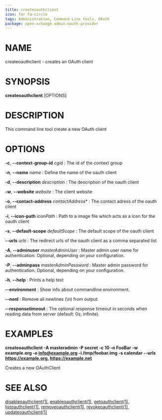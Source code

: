 ```yaml
---
title: createoauthclient
icon: far fa-circle
tags: Administration, Command Line tools, OAuth
package: open-xchange-admin-oauth-provider
---
```


# NAME

createoauthclient - creates an OAuth client

# SYNOPSIS

**createoauthclient** [OPTIONS]

# DESCRIPTION

This command line tool create a new OAuth client

# OPTIONS

**-c**, **--context-group-id** *cgid*
: The id of the context group
 
**-n**, **--name** *name*
: Define the name of the oauth client

**-d**, **--description** *description*
: The description of the oauth client

**-w**, **--website** *website*
: The client website
          
**-o**, **--contact-address** *contactAddress**
: The contact adress of the oauth client

**-i**, **--icon-path** *iconPath*
: Path to a image file which acts as a icon for the oauth client

**-s**, **--default-scope** *defaultScope*
: The default scope of the oauth client

**--urls** *urls*
: The redirect urls of the oauth client as a comma separated list

**-A**, **--adminuser** *masterAdminUser*
:   Master admin user name for authentication. Optional, depending on your configuration.

**-P**, **--adminpass** *masterAdminPassword*
:   Master admin password for authentication. Optional, depending on your configuration.

**-h**, **--help**
: Prints a help text

**--environment**
:   Show info about commandline environment.

**--nonl**
:   Remove all newlines (\\n) from output.

**--responsetimeout**
: The optional response timeout in seconds when reading data from server (default: 0s; infinite).

# EXAMPLES

**createoauthclient -A masteradmin -P secret -c 10 -n FooBar -w example.org -o info@example.org -i /tmp/foobar.img -s calendar --urls https://example.org, https://example.net**

Creates a new OAuthClient

# SEE ALSO

[disableoauthclient(1)](disableoauthclient.html), [enableoauthclient(1)](enableoauthclient.html), [getoauthclient(1)](getoauthclient.html), [listoauthclient(1)](listoauthclient.html), [removeoauthclient(1)](removeoauthclient.html), [revokeoauthclient(1)](revokeoauthclient.html), [updateoauthclient(1)](updateoauthclient.html)